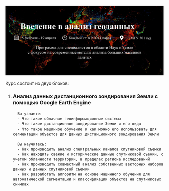 ![Введение в анализ геоданных](images/course_title.png)

Курс состоит из двух блоков:
1.	### Анализ данных дистанционного зондирования Земли с помощью Google Earth Engine
          Вы узнаете:
          - Что такое облачные геоинформационные системы
          - Что такое дистанционное зондирование Земли и его виды
          - Что такое машинное обучение и как можно его использовать для сегментации объектов для данных дистанционного зондирования Земли

          Вы научитесь:
          - Как производить анализ спектральных каналов спутниковой съемки
          - Как находить свежие и исторические данные спутниковой съемки, с учетом облачности территории, в пределах региона исследований
          - Как производить совместный анализ собственных векторных наборов данных и данных спутниковой съемки
          - Как разработать алгоритм на основе машинного обучения для автоматической сегментации и классификации объектов на спутниковых снимках
